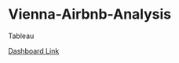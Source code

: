 # Vienna-Airbnb-Analysis
Tableau



[Dashboard Link](https://public.tableau.com/app/profile/danylo.butynskyy/viz/ViennaAirbnbAnalysis/AirbnbDashboard)
